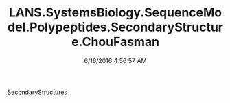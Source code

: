 ﻿---
title: LANS.SystemsBiology.SequenceModel.Polypeptides.SecondaryStructure.ChouFasman
date: 6/16/2016 4:56:57 AM
---

[SecondaryStructures](T-LANS.SystemsBiology.SequenceModel.Polypeptides.SecondaryStructure.ChouFasman.SecondaryStructures.html)
